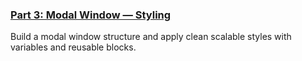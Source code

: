 ### [Part 3: Modal Window — Styling](Readme.md)
Build a modal window structure and apply clean scalable styles with variables and reusable blocks.
